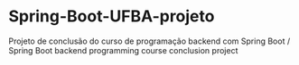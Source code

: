 # Spring-Boot-UFBA-projeto
Projeto de conclusão do curso de programação backend com Spring Boot / Spring Boot backend programming course conclusion project
